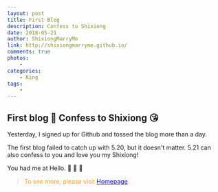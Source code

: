 ```yaml
--- 
layout: post
title: First Blog 
description: Confess to Shixiong
date: 2018-05-21 
author: ShixiongMarryMe  
link: http://shixiongmarryme.github.io/
comments: true
photos:
    -
categories:
    - King
tags: 
    - 
--- 
```


## First blog :rose: Confess to Shixiong :kissing_heart:

Yesterday, I signed up for Github and tossed the blog more than a day. 

The first blog failed to catch up with 5.20, but it doesn't matter. 5.21 can also confess to you and love you my Shixiong! 

You had me at Hello. :revolving_hearts: :revolving_hearts: :revolving_hearts:

> <span style="color:orange"> To see more, please visit [<span style="color:blue">Homepage</span>](https://ShixiongMarryMe.github.io/). </span>
